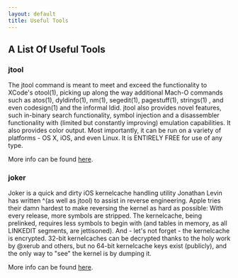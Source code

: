 ```yaml
--- 
layout: default 
title: Useful Tools 
---
```


## A List Of Useful Tools

### jtool

  The jtool command is meant to meet and exceed the functionality to XCode's otool(1), picking up along the way additional 
  Mach-O commands such as atos(1), dyldinfo(1), nm(1), segedit(1), pagestuff(1), strings(1) , and even codesign(1) and the 
  informal ldid. jtool also provides novel features, such in-binary search functionality, symbol injection and a disassembler 
  functionality with (limited but constantly improving) emulation capabilities. It also provides color output. Most importantly,
  it can be run on a variety of platforms - OS X, iOS, and even Linux. It is ENTIRELY FREE for use of any type.
    
  More info can be found [here](http://newosxbook.com/tools/jtool.html).


### joker

  Joker is a quick and dirty iOS kernelcache handling utility Jonathan Levin has written ^(as well as jtool) to assist in reverse 
  engineering. Apple tries their damn hardest to make reversing the kernel as hard as possible: With every release, more symbols
  are stripped. The kernelcache, being prelinked, requires less symbols to begin with (and tables in memory, as all LINKEDIT 
  segments, are jettisoned). And - let's not forget - the kernelcache is encrypted. 32-bit kernelcaches can be decrypted thanks 
  to the holy work by @xerub and others, but no 64-bit kernelcache keys exist (publicly), and the only way to "see" the kernel 
  is by dumping it.
    
  More info can be found [here](http://newosxbook.com/tools/joker.html).
